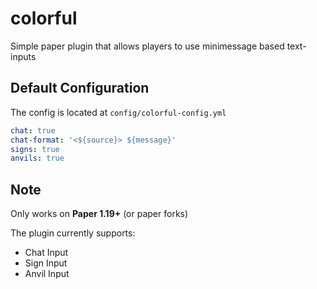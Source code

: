 # colorful

Simple paper plugin that allows players to use minimessage based text-inputs

## Default Configuration

The config is located at `config/colorful-config.yml`

```yaml
chat: true
chat-format: '<${source}> ${message}'
signs: true
anvils: true
```

## Note

Only works on **Paper 1.19+** (or paper forks)

The plugin currently supports:

- Chat Input
- Sign Input
- Anvil Input